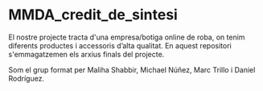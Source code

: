 # MMDA_credit_de_sintesi
El nostre projecte tracta d'una empresa/botiga online de roba, on tenim diferents productes i accessoris d’alta qualitat.
En aquest repositori s'emmagatzemen els arxius finals del projecte.

Som el grup format per Maliha Shabbir, Michael Núñez, Marc Trillo i Daniel Rodríguez.
